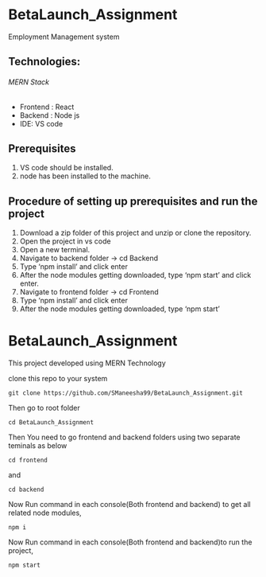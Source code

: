 # BetaLaunch_Assignment
 Employment Management system

## Technologies:
###### MERN Stack
- Frontend : React
- Backend : Node js
- IDE: VS code

## Prerequisites
1. VS code should be installed.
2. node has been installed to the machine.

## Procedure of setting up prerequisites and run the project
1.	Download a zip folder of this project and unzip or clone the repository.
2.	Open the project in vs code
3.	Open a new terminal.
4.	Navigate to backend folder -> cd Backend
5.	Type ‘npm install’ and click enter
6.	After the node modules getting downloaded, type ‘npm start’ and click enter.
7.	Navigate to frontend folder -> cd Frontend
8.	Type ‘npm install’ and click enter
9.	After the node modules getting downloaded, type ‘npm start’ 

# BetaLaunch_Assignment
This project developed using MERN Technology

clone this repo to your system

```
git clone https://github.com/SManeesha99/BetaLaunch_Assignment.git
```

Then go to root folder

```
cd BetaLaunch_Assignment
```

Then You need to go frontend and backend folders using two separate teminals as below

```
cd frontend
```

and

```
cd backend
```

Now Run command in each console(Both frontend and backend) to get all related node modules,

```
npm i
```

Now Run command in each console(Both frontend and backend)to run the project,

```
npm start
```
